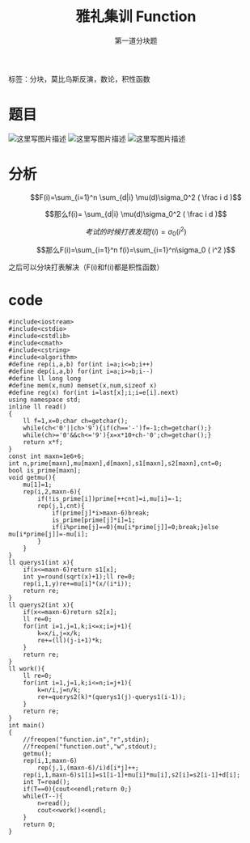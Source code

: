 ﻿---
title: 雅礼集训 Function
subtitle: "第一道分块题"
tags: 
 - 数据结构-分块
 - 数论-莫比乌斯反演
 - 数论-积性函数
grammar_cjkRuby: true
catalog: true
layout:  post
header-img: "img/header/P1.jpg"
preview-img: "/img/preview/P1.jpg"
---

标签：分块，莫比乌斯反演，数论，积性函数

# 题目
![这里写图片描述](http://img.blog.csdn.net/20180113155646487?watermark/2/text/aHR0cDovL2Jsb2cuY3Nkbi5uZXQvcXdlcnR5MTEyNQ==/font/5a6L5L2T/fontsize/400/fill/I0JBQkFCMA==/dissolve/70/gravity/SouthEast)
![这里写图片描述](http://img.blog.csdn.net/20180113155858759?watermark/2/text/aHR0cDovL2Jsb2cuY3Nkbi5uZXQvcXdlcnR5MTEyNQ==/font/5a6L5L2T/fontsize/400/fill/I0JBQkFCMA==/dissolve/70/gravity/SouthEast)
![这里写图片描述](http://img.blog.csdn.net/20180113155911670?watermark/2/text/aHR0cDovL2Jsb2cuY3Nkbi5uZXQvcXdlcnR5MTEyNQ==/font/5a6L5L2T/fontsize/400/fill/I0JBQkFCMA==/dissolve/70/gravity/SouthEast)

# 分析

$$F(i)=\sum_{i=1}^n \sum_{d|i} \mu(d)\sigma_0^2 ( \frac i d )$$

$$那么f(i)= \sum_{d|i} \mu(d)\sigma_0^2 ( \frac i d )$$

$$考试的时候打表发现f(i)=\sigma_0 ( i^2 )$$

$$那么F(i)=\sum_{i=1}^n f(i)=\sum_{i=1}^n\sigma_0 ( i^2 )$$

之后可以分块打表解决（F(i)和f(i)都是积性函数）

# code

```
#include<iostream>
#include<cstdio>
#include<cstdlib>
#include<cmath>
#include<cstring>
#include<algorithm>
#define rep(i,a,b) for(int i=a;i<=b;i++)
#define dep(i,a,b) for(int i=a;i>=b;i--)
#define ll long long
#define mem(x,num) memset(x,num,sizeof x)
#define reg(x) for(int i=last[x];i;i=e[i].next)
using namespace std;
inline ll read()
{
	ll f=1,x=0;char ch=getchar();
	while(ch<'0'||ch>'9'){if(ch=='-')f=-1;ch=getchar();}
	while(ch>='0'&&ch<='9'){x=x*10+ch-'0';ch=getchar();}
	return x*f;
}
const int maxn=1e6+6;
int n,prime[maxn],mu[maxn],d[maxn],s1[maxn],s2[maxn],cnt=0;
bool is_prime[maxn];
void getmu(){
	mu[1]=1;
	rep(i,2,maxn-6){
		if(!is_prime[i])prime[++cnt]=i,mu[i]=-1;
		rep(j,1,cnt){
			if(prime[j]*i>maxn-6)break;
			is_prime[prime[j]*i]=1;
			if(i%prime[j]==0){mu[i*prime[j]]=0;break;}else mu[i*prime[j]]=-mu[i];
		}
	}
}
ll querys1(int x){
	if(x<=maxn-6)return s1[x];
	int y=round(sqrt(x)+1);ll re=0;
	rep(i,1,y)re+=mu[i]*(x/(i*i));
	return re;
}
ll querys2(int x){
	if(x<=maxn-6)return s2[x];
	ll re=0;
	for(int i=1,j=1,k;i<=x;i=j+1){
		k=x/i,j=x/k;
		re+=(ll)(j-i+1)*k;
	}
	return re;
}
ll work(){
	ll re=0;
	for(int i=1,j=1,k;i<=n;i=j+1){
		k=n/i,j=n/k;
		re+=querys2(k)*(querys1(j)-querys1(i-1));
	}
	return re;
}
int main()
{
	//freopen("function.in","r",stdin);
	//freopen("function.out","w",stdout); 
	getmu();
	rep(i,1,maxn-6)
		rep(j,1,(maxn-6)/i)d[i*j]++;
	rep(i,1,maxn-6)s1[i]=s1[i-1]+mu[i]*mu[i],s2[i]=s2[i-1]+d[i];
	int T=read();
	if(T==0){cout<<endl;return 0;}
	while(T--){
		n=read();
	    cout<<work()<<endl;
	}
	return 0;
}

```

